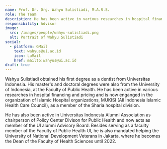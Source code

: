 ```yaml
---
name: Prof. Dr. Drg. Wahyu Sulistiadi, M.A.R.S.
role: The Team
description: He has been active in various researches in hospital financing and pricing and is now enganged in the organization of Islamic Hospital organizations, MUKISI (All Indonesia Islamic Health Care Council), as a member of the Sharia hospital division.
responsibility: Advisor
image:
  src: /images/people/wahyu-sulistiadi.png
  alt: Portrait of Wahyu Sulistiadi
social:
  - platform: GMail
    text: wahyus@ui.ac.id
    icon: LuMail
    href: mailto:wahyus@ui.ac.id
draft: true
---
```


Wahyu Sulistiadi obtained his first degree as a dentist from Universitas Indonesia. His master's and doctoral degrees were also from the University of Indonesia, at the Faculty of Public Health. He has been active in various researches in hospital financing and pricing and is now enganged in the organization of Islamic Hospital organizations, MUKISI (All Indonesia Islamic Health Care Council), as a member of the Sharia hospital division.

He has also been active in Universitas Indonesia Alumni Association as chairperson of Policy Center Divison for Public Health and now acts as member of the Ul alumni Advisory Board. Besides serving as a faculty member of the Faculty of Public Health UI, he is also mandated helping the University of National Development Veterans in Jakarta, where he becomes the Dean of the Faculty of Health Sciences until 2022.

